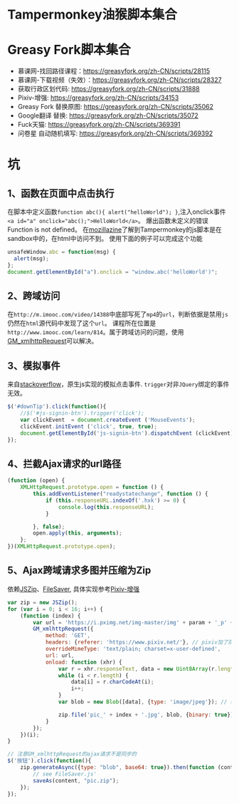 # Tampermonkey油猴脚本集合


# Greasy Fork脚本集合
- 慕课网-找回路径课程：https://greasyfork.org/zh-CN/scripts/28115
- 慕课网-下载视频（失效）：https://greasyfork.org/zh-CN/scripts/28327
- 获取行政区划代码: https://greasyfork.org/zh-CN/scripts/31888
- Pixiv-增强: https://greasyfork.org/zh-CN/scripts/34153
- Greasy Fork 替换原图: https://greasyfork.org/zh-CN/scripts/35062
- Google翻译 替换: https://greasyfork.org/zh-CN/scripts/35072
- Fuck天猫: https://greasyfork.org/zh-CN/scripts/369391
- 问卷星 自动随机填写: https://greasyfork.org/zh-CN/scripts/369392

# 坑
## 1、函数在页面中点击执行
在脚本中定义函数`function abc(){ alert("helloWorld"); }`,注入onclick事件`<a id="a" onclick="abc();">HelloWorld</a>`。
爆出函数未定义的错误Function is not defined。
在[mozillazine](http://forums.mozillazine.org/viewtopic.php?p=2007224)了解到Tampermonkey的js脚本是在sandbox中的，在html中访问不到。
使用下面的例子可以完成这个功能
```js
unsafeWindow.abc = function(msg) {
  alert(msg);
};
document.getElementById("a").onclick = "window.abc('helloWorld')";
```

## 2、跨域访问
在`http://m.imooc.com/video/14388`中底部写死了`mp4`的`url`，判断依据是禁用`js`仍然在`html`源代码中发现了这个`url`。
课程所在位置是`http://www.imooc.com/learn/814`。属于跨域访问的问题，使用[GM_xmlhttpRequest](https://wiki.greasespot.net/GM_xmlhttpRequest)可以解决。

## 3、模拟事件
来自[stackoverflow](http://stackoverflow.com/questions/24025165/simulating-a-mousedown-click-mouseup-sequence-in-tampermonkey)，原生js实现的模拟点击事件.
`trigger`对非`JQuery`绑定的事件无效。
```js
$('#downTip').click(function(){
	//$('#js-signin-btn').trigger('click');
    var clickEvent  = document.createEvent ('MouseEvents');
    clickEvent.initEvent ('click', true, true);
    document.getElementById('js-signin-btn').dispatchEvent (clickEvent);
});
```

## 4、拦截Ajax请求的url路径
```js
(function (open) {
    XMLHttpRequest.prototype.open = function () {
        this.addEventListener("readystatechange", function () {
            if (this.responseURL.indexOf('.hxk') >= 0) {
                console.log(this.responseURL);
            }

        }, false);
        open.apply(this, arguments);
    };
})(XMLHttpRequest.prototype.open);
```

## 5、Ajax跨域请求多图并压缩为Zip
依赖[JSZip](https://github.com/Stuk/jszip)、[FileSaver](https://github.com/eligrey/FileSaver.js), 具体实现参考[Pixiv-增强]( https://greasyfork.org/zh-CN/scripts/34153)
```js
var zip = new JSZip();
for (var i = 0; i < 16; i++) {
    (function (index) {
        var url = 'https://i.pximg.net/img-master/img' + param + '_p' + index + '_master1200.jpg';
        GM_xmlhttpRequest({
            method: 'GET',
            headers: {referer: 'https://www.pixiv.net/'}, // pixiv加了防盗链referer
            overrideMimeType: 'text/plain; charset=x-user-defined',
            url: url,
            onload: function (xhr) {
                var r = xhr.responseText, data = new Uint8Array(r.length), i = 0;
                while (i < r.length) {
                    data[i] = r.charCodeAt(i);
                    i++;
                }
                var blob = new Blob([data], {type: 'image/jpeg'}); // 转为Blob类型

                zip.file('pic_' + index + '.jpg', blob, {binary: true}); // 压入zip中
            }
        });
    })(i);
}

// 注意GM_xmlhttpRequest的ajax请求不是同步的
$('按钮').click(function(){
    zip.generateAsync({type: "blob", base64: true}).then(function (content) {
        // see FileSaver.js'
        saveAs(content, "pic.zip");
    });
});
```
